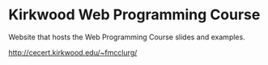 # Kirkwood Web Programming Course

Website that hosts the Web Programming Course slides and examples.

http://cecert.kirkwood.edu/~fmcclurg/
